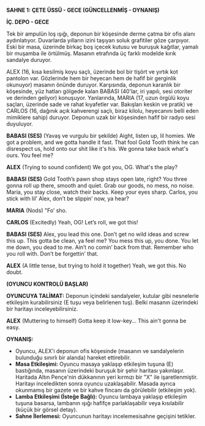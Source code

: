 **SAHNE 1: ÇETE ÜSSÜ - GECE (GÜNCELLENMİŞ - OYNANIŞ)**

**İÇ. DEPO - GECE**

Tek bir ampulün loş ışığı, deponun bir köşesinde derme çatma bir ofis alanı aydınlatıyor. Duvarlarda yılların izini taşıyan soluk grafitiler göze çarpıyor. Eski bir masa, üzerinde birkaç boş içecek kutusu ve buruşuk kağıtlar, yamalı bir muşamba ile örtülmüş. Masanın etrafında üç farklı modelde kırık sandalye duruyor.

ALEX (16, kısa kesilmiş koyu saçlı, üzerinde bol bir tişört ve yırtık kot pantolon var. Gözlerinde hem bir heyecan hem de hafif bir gerginlik okunuyor) masanın önünde duruyor. Karşısında, deponun karanlık bir köşesinde, yüz hatları gölgede kalan BABASI (40'lar, iri yapılı, sesi otoriter ve derinden geliyor) konuşuyor. Yanlarında, MARIA (17, uzun örgülü koyu saçları, üzerinde sade ve rahat kıyafetler var. Bakışları keskin ve pratik) ve CARLOS (16, dağınık açık kahverengi saçlı, biraz kilolu, heyecanını belli eden mimiklere sahip) duruyor. Deponun uzak bir köşesinden hafif bir radyo sesi duyuluyor.

**BABASI (SES)**
(Yavaş ve vurgulu bir şekilde)
Aight, listen up, lil homies. We got a problem, and we gotta handle it fast. That fool Gold Tooth think he can disrespect us, hold onto our shit like it's his. We gonna take back what's ours. You feel me?

**ALEX**
(Trying to sound confident)
We got you, OG. What's the play?

**BABASI (SES)**
Gold Tooth’s pawn shop stays open late, right? You three gonna roll up there, smooth and quiet. Grab our goods, no mess, no noise. Maria, you stay close, watch their backs. Keep your eyes sharp. Carlos, you stick with lil’ Alex, don’t be slippin’ now, ya hear?

**MARIA**
(Nods)
"Fo’ sho.

**CARLOS**
(Excitedly)
Yeah, OG! Let’s roll, we got this!

**BABASI (SES)**
Alex, you lead this one. Don’t get no wild ideas and screw this up. This gotta be clean, ya feel me? You mess this up, you done. You let me down, you dead to me. Ain’t no comin’ back from that. Remember who you roll with. Don’t be forgettin’ that.

**ALEX**
(A little tense, but trying to hold it together)
Yeah, we got this. No doubt.

**(OYUNCU KONTROLÜ BAŞLAR)**

**OYUNCUYA TALİMAT:** Deponun içindeki sandalyeler, kutular gibi nesnelerle etkileşim kurabilirsiniz (E tuşu veya belirlenen tuş). Belki masanın üzerindeki bir haritayı inceleyebilirsiniz.

**ALEX**
(Muttering to himself)
Gotta keep it low-key... This ain't gonna be easy.

**OYNANIŞ:**

* Oyuncu, ALEX'i deponun ofis köşesinde (masanın ve sandalyelerin bulunduğu sınırlı bir alanda) hareket ettirebilir.
* **Masa Etkileşimi:** Oyuncu masaya yaklaşıp etkileşim tuşuna (E) bastığında, masanın üzerindeki buruşuk bir şehir haritası yakınlaşır. Haritada Altın Pençe'nin dükkanının yeri kırmızı bir "X" ile işaretlenmiştir. Haritayı inceledikten sonra oyuncu uzaklaşabilir. Masada ayrıca okunmamış bir gazete ve bir kahve fincanı da görülebilir (etkileşim yok).
* **Lamba Etkileşimi (İsteğe Bağlı):** Oyuncu lambaya yaklaşıp etkileşim tuşuna basarsa, lambanın ışığı hafifçe parlaklaşabilir veya kısılabilir (küçük bir görsel detay).
* **Sahne İlerlemesi:** Oyuncunun haritayı incelemesisahne geçişini tetikler.
